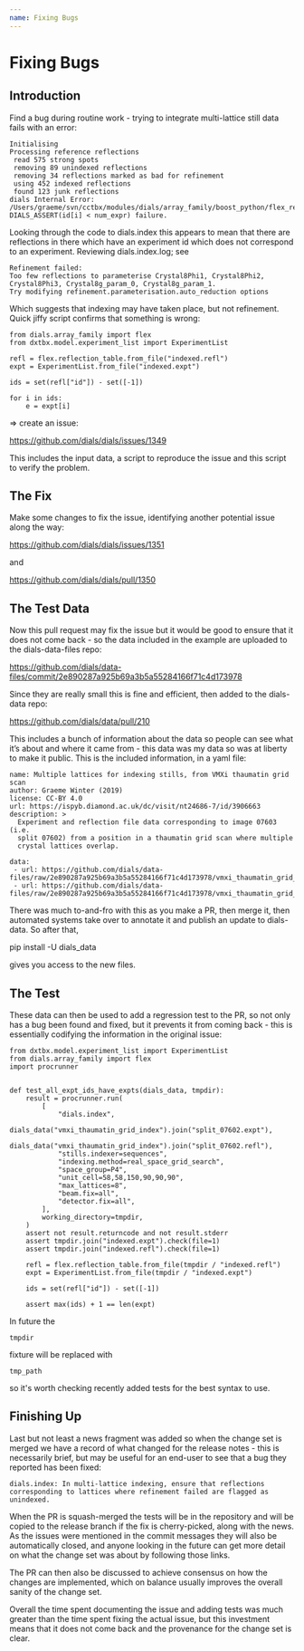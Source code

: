 ```yaml
---
name: Fixing Bugs
---
```


# Fixing Bugs

## Introduction

Find a bug during routine work - trying to integrate multi-lattice still data fails with an error:

```
Initialising
Processing reference reflections
 read 575 strong spots
 removing 89 unindexed reflections
 removing 34 reflections marked as bad for refinement
 using 452 indexed reflections
 found 123 junk reflections
dials Internal Error:
/Users/graeme/svn/cctbx/modules/dials/array_family/boost_python/flex_reflection_table.cc(508):
DIALS_ASSERT(id[i] < num_expr) failure.
```

Looking through the code to dials.index this appears to mean that there are reflections in there which have an experiment id which does not correspond to an experiment. Reviewing dials.index.log; see

```
Refinement failed:
Too few reflections to parameterise Crystal8Phi1, Crystal8Phi2, Crystal8Phi3, Crystal8g_param_0, Crystal8g_param_1.
Try modifying refinement.parameterisation.auto_reduction options
```

Which suggests that indexing may have taken place, but not refinement. Quick jiffy script confirms that something is wrong:

```
from dials.array_family import flex
from dxtbx.model.experiment_list import ExperimentList

refl = flex.reflection_table.from_file("indexed.refl")
expt = ExperimentList.from_file("indexed.expt")

ids = set(refl["id"]) - set([-1])

for i in ids:
    e = expt[i]
```

=> create an issue:

https://github.com/dials/dials/issues/1349

This includes the input data, a script to reproduce the issue and this
script to verify the problem.

## The Fix
Make some changes to fix the issue, identifying another potential issue along the way:

https://github.com/dials/dials/issues/1351

and 

https://github.com/dials/dials/pull/1350

## The Test Data

Now this pull request may fix the issue but it would be good to ensure that it does not come back - so the data included in the example are uploaded to the dials-data-files repo:

https://github.com/dials/data-files/commit/2e890287a925b69a3b5a55284166f71c4d173978

Since they are really small this is fine and efficient, then added to the dials-data repo:

https://github.com/dials/data/pull/210

This includes a bunch of information about the data so people can see what it’s about and where it came from - this data was my data so was at liberty to make it public. This is the included information, in a yaml file:

```
name: Multiple lattices for indexing stills, from VMXi thaumatin grid scan
author: Graeme Winter (2019)
license: CC-BY 4.0
url: https://ispyb.diamond.ac.uk/dc/visit/nt24686-7/id/3906663
description: >
  Experiment and reflection file data corresponding to image 07603 (i.e.
  split 07602) from a position in a thaumatin grid scan where multiple
  crystal lattices overlap. 

data:
 - url: https://github.com/dials/data-files/raw/2e890287a925b69a3b5a55284166f71c4d173978/vmxi_thaumatin_grid_index/split_07602.expt
 - url: https://github.com/dials/data-files/raw/2e890287a925b69a3b5a55284166f71c4d173978/vmxi_thaumatin_grid_index/split_07602.refl
```

There was much to-and-fro with this as you make a PR, then merge it, then automated systems take over to annotate it and publish an update to dials-data. So after that, 

pip install -U dials_data

gives you access to the new files.

## The Test

These data can then be used to add a regression test to the PR, so not only has a bug been found and fixed, but it prevents it from coming back - this is essentially codifying the information in the original issue:

```
from dxtbx.model.experiment_list import ExperimentList
from dials.array_family import flex
import procrunner


def test_all_expt_ids_have_expts(dials_data, tmpdir):
    result = procrunner.run(
        [
            "dials.index",
            dials_data("vmxi_thaumatin_grid_index").join("split_07602.expt"),
            dials_data("vmxi_thaumatin_grid_index").join("split_07602.refl"),
            "stills.indexer=sequences",
            "indexing.method=real_space_grid_search",
            "space_group=P4",
            "unit_cell=58,58,150,90,90,90",
            "max_lattices=8",
            "beam.fix=all",
            "detector.fix=all",
        ],
        working_directory=tmpdir,
    )
    assert not result.returncode and not result.stderr
    assert tmpdir.join("indexed.expt").check(file=1)
    assert tmpdir.join("indexed.refl").check(file=1)

    refl = flex.reflection_table.from_file(tmpdir / "indexed.refl")
    expt = ExperimentList.from_file(tmpdir / "indexed.expt")

    ids = set(refl["id"]) - set([-1])

    assert max(ids) + 1 == len(expt)
```

In future the


    tmpdir

fixture will be replaced with

    tmp_path

so it's worth checking recently added tests for the best syntax to
use.

## Finishing Up

Last but not least a news fragment was added so when the change set is merged we have a record of what changed for the release notes - this is necessarily brief, but may be useful for an end-user to see that a bug they reported has been fixed:

```
dials.index: In multi-lattice indexing, ensure that reflections corresponding to lattices where refinement failed are flagged as unindexed.
```

When the PR is squash-merged the tests will be in the repository and will be copied to the release branch if the fix is cherry-picked, along with the news. As the issues were mentioned in the commit messages they will also be automatically closed, and anyone looking in the future can get more detail on what the change set was about by following those links. 

The PR can then also be discussed to achieve consensus on how the changes are implemented, which on balance usually improves the overall sanity of the change set. 

Overall the time spent documenting the issue and adding tests was much greater than the time spent fixing the actual issue, but this investment means that it does not come back and the provenance for the change set is clear. 
